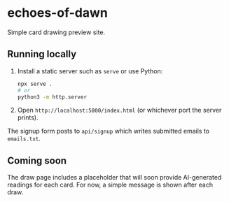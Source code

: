 # echoes-of-dawn

Simple card drawing preview site.

## Running locally

1. Install a static server such as `serve` or use Python:
   ```bash
   npx serve .
   # or
   python3 -m http.server
   ```
2. Open `http://localhost:5000/index.html` (or whichever port the server prints).

The signup form posts to `api/signup` which writes submitted emails to `emails.txt`.

## Coming soon

The draw page includes a placeholder that will soon provide AI-generated readings for each card. For now, a simple message is shown after each draw.
